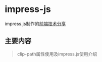 # impress-js
impress.js制作的[前端技术分享](https://site.fog3211.com/impress-js/show/index.html)

## 主要内容

> clip-path属性使用及impress.js使用介绍
